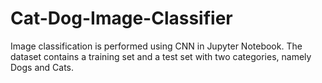 # Cat-Dog-Image-Classifier
Image classification is performed using CNN in Jupyter Notebook. The dataset contains a training set and a test set with two categories, namely Dogs and Cats. 
